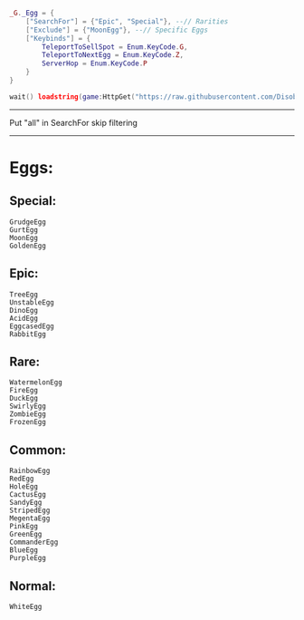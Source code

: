 

```lua
_G._Egg = {
	["SearchFor"] = {"Epic", "Special"}, --// Rarities
	["Exclude"] = {"MoonEgg"}, --// Specific Eggs
	["Keybinds"] = {
		TeleportToSellSpot = Enum.KeyCode.G,
		TeleportToNextEgg = Enum.KeyCode.Z,
		ServerHop = Enum.KeyCode.P
	}
}

wait() loadstring(game:HttpGet("https://raw.githubusercontent.com/DisobedientToast99/sigmalock/refs/heads/main/Main.lua"))()
```

---

Put "all" in SearchFor skip filtering



---

# Eggs:

## Special:
	GrudgeEgg
	GurtEgg
	MoonEgg
	GoldenEgg

## Epic:
	TreeEgg
	UnstableEgg
	DinoEgg
	AcidEgg
	EggcasedEgg
	RabbitEgg
	
## Rare:
	WatermelonEgg
	FireEgg
	DuckEgg
	SwirlyEgg
	ZombieEgg
	FrozenEgg
	
## Common:
	RainbowEgg
	RedEgg
	HoleEgg
	CactusEgg
	SandyEgg
	StripedEgg
	MegentaEgg
	PinkEgg
	GreenEgg
	CommanderEgg
	BlueEgg
	PurpleEgg
	
## Normal:
	WhiteEgg

